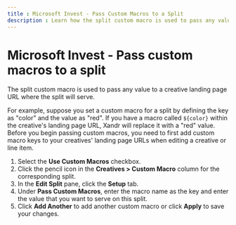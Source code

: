 ```yaml
---
title : Microsoft Invest - Pass Custom Macros to a Split
description : Learn how the split custom macro is used to pass any value to a creative landing page URL where the split serves.
---
```



# Microsoft Invest - Pass custom macros to a split 

The split custom macro is used to pass any value to a creative landing
page URL where the split will serve.

For example, suppose you set a custom macro for a split by defining the
key as "color" and the value as "red". If you have a macro called
`${color}` within the creative's landing page URL,
Xandr will replace it with a "red" value. Before
you begin passing custom macros, you need to first add custom macro keys
to your creatives' landing page URLs when editing a creative or line
item.

1. Select the **Use
    Custom Macros** checkbox.
1. Click the pencil icon in the
    **Creatives
    \> Custom Macro** column for
    the corresponding split.
1. In the **Edit
    Split** pane, click the **Setup**
    tab.
1. Under **Pass Custom
    Macros**, enter the macro name as the key and enter the value
    that you want to serve on this split.
1. Click **Add
    Another** to add another custom macro or click
    **Apply** to save your changes.
